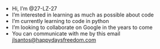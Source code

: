 - Hi, I’m @27-LZ-27
- I’m interested in learning as much as possible about code
- I’m currently learning to code in python
- I’m looking to collaborate on Google in the years to come
- You can communicate with me by this email jlsantos@happydaysfreedom.com 

<!---
27-LZ-27/27-LZ-27 is a ✨ special ✨ repository because its `README.md` (this file) appears on your GitHub profile.
You can click the Preview link to take a look at your changes.
--->
